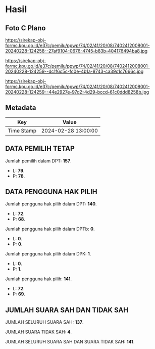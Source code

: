 # Hasil

## Foto C Plano

https://sirekap-obj-formc.kpu.go.id/e37c/pemilu/ppwp/74/02/41/20/08/7402412008001-20240228-124258--27af9104-0676-4745-b83b-404176494ba8.jpg

https://sirekap-obj-formc.kpu.go.id/e37c/pemilu/ppwp/74/02/41/20/08/7402412008001-20240228-124259--dc1f6c5c-fc0e-4b1a-8743-ca39c1c7666c.jpg

https://sirekap-obj-formc.kpu.go.id/e37c/pemilu/ppwp/74/02/41/20/08/7402412008001-20240228-124259--44e2927e-97d2-4d29-bccd-61c0ddd8258b.jpg


## Metadata

| Key        | Value               |
| ---------- | ------------------- |
| Time Stamp | 2024-02-28 13:00:00 |


## DATA PEMILIH TETAP

Jumlah pemilih dalam DPT: **157**.
 * L: **79**.
 * P: **78**.

## DATA PENGGUNA HAK PILIH

Jumlah pengguna hak pilih dalam DPT: **140**.
 * L: **72**.
 * P: **68**.

Jumlah pengguna hak pilih dalam DPTb: **0**.
 * L: **0**.
 * P: **0**.

Jumlah pengguna hak pilih dalam DPK: **1**.
 * L: **0**.
 * P: **1**.

Jumlah pengguna hak pilih: **141**.
 * L: **72**.
 * P: **69**.

## JUMLAH SUARA SAH DAN TIDAK SAH

JUMLAH SELURUH SUARA SAH: **137**.

JUMLAH SUARA TIDAK SAH: **4**.

JUMLAH SELURUH SUARA SAH DAN SUARA TIDAK SAH: **141**.


